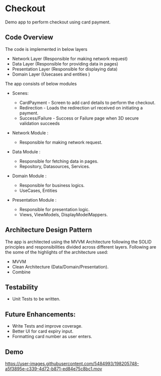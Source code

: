 # Checkout
Demo app to perform checkout using card payment.

## Code Overview

The code is implemented in below layers

- Network Layer (Responsible for making network request)
- Data Layer (Responsible for providing data in pages)
- Presentation Layer (Responsible for displaying data)
- Domain Layer (Usecases and entities )

The app consists of below modules

- Scenes:
    - CardPayment - Screen to add card details to perform the checkout.
    - Redirection - Loads the redirection url received on initiating a payment.
    - Success/Failure - Success or Failure page when 3D secure validation succeeds

- Network Module : 
    - Responsible for making network request.

- Data Module : 
    - Responsible for fetching data in pages.
    - Repository, Datasources, Services.

- Domain Module :
    - Responsible for business logics.
    - UseCases, Entities
    
- Presentation Module : 
    - Responsible for presentation logic.
    - Views, ViewModels, DisplayModelMappers.



## Architecture Design Pattern

The app is architected using the MVVM Architecture following the SOLID principles and responsibilities divided across different layers. Following are the some of the highlights of the architecture used:
- MVVM
- Clean Architecture (Data/Domain/Presentation).
- Combine


## Testability

- Unit Tests to be written.   

## Future Enhancements:

- Write Tests and improve coverage.
- Better UI for card expiry input.
- Formatting card number as user enters.

## Demo
https://user-images.githubusercontent.com/5484993/198205748-a5f3895e-c339-4d72-b871-ed84e75c8bc1.mov


